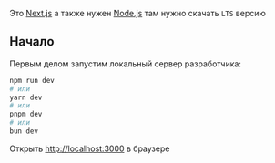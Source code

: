 Это [Next.js](https://nextjs.org/) а также нужен [Node.js](https://nodejs.org/en/) там нужно скачать ```LTS``` версию

## Начало

Первым делом запустим локальный сервер разработчика:

```bash
npm run dev
# или
yarn dev
# или
pnpm dev
# или
bun dev
```

Открыть [http://localhost:3000](http://localhost:3000) в браузере
